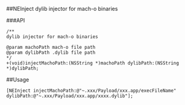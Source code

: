 ##NEInject
dylib injector for mach-o binaries

###API
```
/**
dylib injector for mach-o binaries

@param machoPath mach-o file path
@param dylibPath .dylib file path
*/
+(void)injectMachoPath:(NSString *)machoPath dylibPath:(NSString *)dylibPath;
```


##Usage
```
[NEInject injectMachoPath:@"~.xxx/Payload/xxx.app/execFileName" dylibPath:@"~.xxx/Payload/xxx.app/xxxx.dylib"];
```
